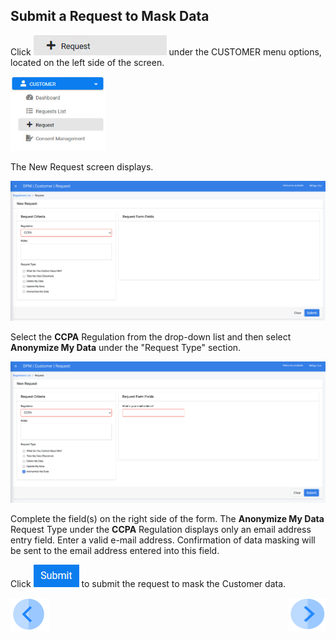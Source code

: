 ## Submit a Request to Mask Data

Click ![image](../images/Customer_Request.jpg) under the CUSTOMER menu options, located on the left side of the screen. 

<img src="../images/Customer_Request_LeftPanel.png" width="30%" height="30%">

The New Request screen displays.

![image](../images/Customer_Request_Landing.png)

Select the **CCPA** Regulation from the drop-down list and then select **Anonymize My Data** under the "Request Type" section.

![image](../images/05_1_Masking_AnonMyData.png)

Complete the field(s) on the right side of the form. The **Anonymize My Data** Request Type under the **CCPA** Regulation displays only an email address entry field. Enter a valid e-mail address. Confirmation of data masking will be sent to the email address entered into this field.  

Click ![image](../images/ICON_Submit.png) to submit the request to mask the Customer data.



[![Previous](../images/Previous.png)]( 03_03_Masking_Login.md)[<img align="right" width="60" height="54" src="../images/Next.png">](03_05_Masking_Ensure_Marked_Complete.md)
